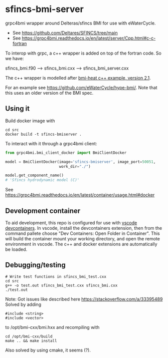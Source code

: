 # sfincs-bmi-server

grpc4bmi wrapper around Delteras/sfincs BMI for use with eWaterCycle.

* See https://github.com/Deltares/SFINCS/tree/main
* See https://grpc4bmi.readthedocs.io/en/latest/server/Cpp.html#c-c-fortran

To interop with grpc, a c++ wrapper is added on top of the fortran code. So we have:

sfincs_bmi.f90 --> sfincs_bmi.cxx --> sfincs_bmi_server.cxx

The c++ wrapper is modelled after [bmi-heat c++ example, version
2.1](https://github.com/csdms/bmi-example-cxx/blob/2ede037a29e34d66c274768caad1a891a70c7897/heat/bmi_heat.hxx).

For an example see https://github.com/eWaterCycle/hype-bmi/. Note that this uses
an older version of the BMI spec.

## Using it

Build docker image with

```
cd src
docker build -t sfincs-bmiserver .
```

To interact with it through a grpc4bmi client:

```py
from grpc4bmi.bmi_client_docker import BmiClientDocker

model = BmiClientDocker(image='sfincs-bmiserver', image_port=50051,
                        work_dir="./")

model.get_component_name()
# 'Sfincs hydrodynamic model (C)'

```

See https://grpc4bmi.readthedocs.io/en/latest/container/usage.html#docker


## Development container

To aid development, this repo is configured for use with [vscode
devcontainers](https://code.visualstudio.com/docs/devcontainers/containers). In
vscode, install the devcontainers extension, then from the command pallete
choose "Dev Containers: Open Folder in Container". This will build the container
mount your working directory, and open the remote environment in vscode. The c++
and docker extensions are automatically be loaded.


## Debugging/testing

```
# Write test functions in sfincs_bmi_test.cxx
cd src
g++ -o test.out sfincs_bmi_test.cxx sfincs_bmi.cxx
./test.out
```

Note: Got issues like described here https://stackoverflow.com/a/33395489
Solved by adding
```
#include <string>
#include <vector>
```
to /opt/bmi-cxx/bmi.hxx and recompiling with
```
cd /opt/bmi-cxx/build
make .. && make install
```

Also solved by using cmake, it seems (?).
